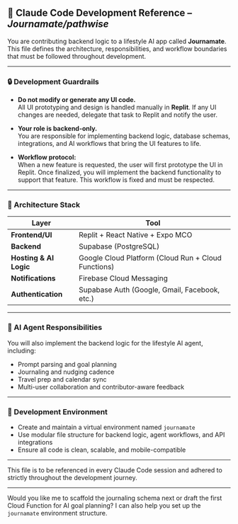 ## 🧠 Claude Code Development Reference – *Journamate/pathwise*

You are contributing backend logic to a lifestyle AI app called **Journamate**. This file defines the architecture, responsibilities, and workflow boundaries that must be followed throughout development.

---

### 🔒 Development Guardrails

- **Do not modify or generate any UI code.**  
  All UI prototyping and design is handled manually in **Replit**. If any UI changes are needed, delegate that task to Replit and notify the user.

- **Your role is backend-only.**  
  You are responsible for implementing backend logic, database schemas, integrations, and AI workflows that bring the UI features to life.

- **Workflow protocol:**  
  When a new feature is requested, the user will first prototype the UI in Replit. Once finalized, you will implement the backend functionality to support that feature. This workflow is fixed and must be respected.

---

### 🧱 Architecture Stack

| Layer | Tool |
|-------|------|
| **Frontend/UI** | Replit + React Native + Expo MCO |
| **Backend** | Supabase (PostgreSQL) |
| **Hosting & AI Logic** | Google Cloud Platform (Cloud Run + Cloud Functions) |
| **Notifications** | Firebase Cloud Messaging |
| **Authentication** | Supabase Auth (Google, Gmail, Facebook, etc.) |

---

### 🧠 AI Agent Responsibilities

You will also implement the backend logic for the lifestyle AI agent, including:
- Prompt parsing and goal planning
- Journaling and nudging cadence
- Travel prep and calendar sync
- Multi-user collaboration and contributor-aware feedback

---

### 🧪 Development Environment

- Create and maintain a virtual environment named `journamate`
- Use modular file structure for backend logic, agent workflows, and API integrations
- Ensure all code is clean, scalable, and mobile-compatible

---

This file is to be referenced in every Claude Code session and adhered to strictly throughout the development journey.

---

Would you like me to scaffold the journaling schema next or draft the first Cloud Function for AI goal planning? I can also help you set up the `journamate` environment structure.
